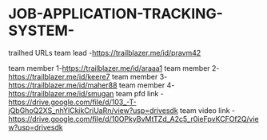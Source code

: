 # JOB-APPLICATION-TRACKING-SYSTEM- 
trailhed URLs 
team lead -https://trailblazer.me/id/pravm42

team member 1-https://trailblazer.me/id/araaa1 
team member 2-https://trailblazer.me/id/keere7
team member 3-https://trailblazer.me/id/maher88
team member 4-https://trailblazer.me/id/smugan
team pfd link - https://drive.google.com/file/d/103_-T-jQbGhoQ2XS_nhYlCkikCriUaRn/view?usp=drivesdk
team video link -https://drive.google.com/file/d/10OPkyBvMtTZd_A2c5_r0ieFpvKCFOf2Q/view?usp=drivesdk
